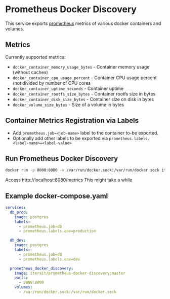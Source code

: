 # Prometheus Docker Discovery

This service exports [prometheus](https://prometheus.io/) metrics of various docker containers and volumes.

## Metrics
Currently supported metrics:
- `docker_container_memory_usage_bytes` - Container memory usage (without caches)
- `docker_container_cpu_usage_percent` - Container CPU usage percent (not divided by number of CPU cores
- `docker_container_uptime_seconds` - Container uptime
- `docker_container_rootfs_size_bytes` - Container rootfs size in bytes
- `docker_container_disk_size_bytes` - Container size on disk in bytes
- `docker_volume_size_bytes` - Size of a volume in bytes

## Container Metrics Registration via Labels
- Add `prometheus.job=<job-name>` label to the container to-be exported.
- Optionally add other labels to be exported via `prometheus.labels.<label-name>=<label-value>`

## Run Prometheus Docker Discovery
```bash
docker run -p 8000:8000 -v /var/run/docker.sock:/var/run/docker.sock iterait/prometheus-docker-discovery:master
```

Access http://localhost:8080/metrics This might take a while

## Example docker-compose.yaml
```yaml
services:
  db_prod:
    image: postgres
    labels:
      - prometheus.job=db
      - prometheus.labels.env=production

  db_dev:
    image: postgres
    labels:
      - prometheus.job=db
      - prometheus.labels.env=dev

  prometheus_docker_discovery:
    image: iterait/prometheus-docker-discovery:master
    ports:
      - 8000:8000
    volumes:
      - /var/run/docker.sock:/var/run/docker.sock
```
